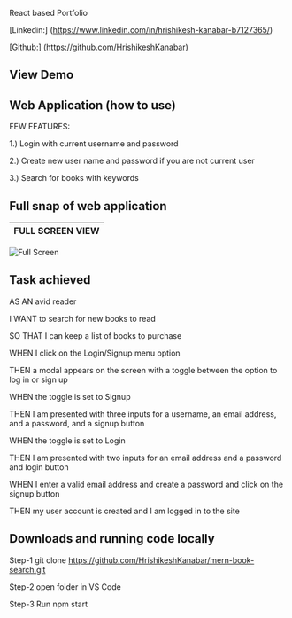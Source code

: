  React based Portfolio

[Linkedin:] (https://www.linkedin.com/in/hrishikesh-kanabar-b7127365/)

[Github:] (https://github.com/HrishikeshKanabar)

## View Demo



## Web Application (how to use)

FEW FEATURES:

1.) Login with current username and password 

2.) Create new user name and password if you are not current user

3.) Search for books with keywords 

## Full snap of web application

FULL SCREEN VIEW         |  
:--------------------------------:|
![Full Screen]()

## Task achieved

AS AN avid reader

I WANT to search for new books to read

SO THAT I can keep a list of books to purchase

WHEN I click on the Login/Signup menu option

THEN a modal appears on the screen with a toggle between the option to log in or sign up

WHEN the toggle is set to Signup

THEN I am presented with three inputs for a username, an email address, and a password, and a signup button

WHEN the toggle is set to Login

THEN I am presented with two inputs for an email address and a password and login button

WHEN I enter a valid email address and create a password and click on the signup button

THEN my user account is created and I am logged in to the site

## Downloads and running code locally

Step-1 git clone   https://github.com/HrishikeshKanabar/mern-book-search.git

Step-2 open folder in VS Code 

Step-3 Run npm start
